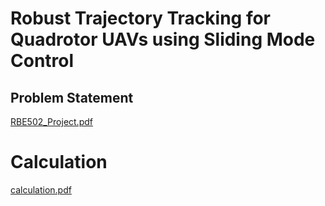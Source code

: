 # Robust Trajectory Tracking for Quadrotor UAVs using Sliding Mode Control
## Problem Statement

[RBE502_Project.pdf](https://github.com/nikunjparmar828/RBE502-Controls/files/8996880/RBE502_Project.pdf)

# Calculation
[calculation.pdf](https://github.com/nikunjparmar828/RBE502-Controls/files/8996888/calculation.pdf)
